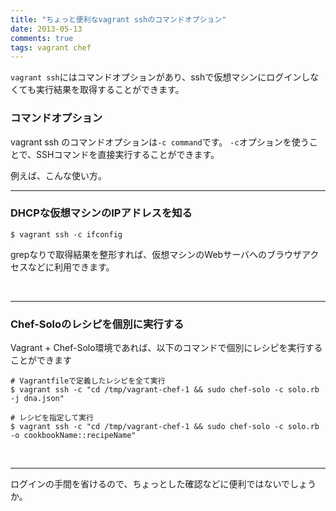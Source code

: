 ```yaml
---
title: "ちょっと便利なvagrant sshのコマンドオプション"
date: 2013-05-13
comments: true
tags: vagrant chef
---
```


`vagrant ssh`にはコマンドオプションがあり、sshで仮想マシンにログインしなくても実行結果を取得することができます。

### コマンドオプション

vagrant ssh のコマンドオプションは`-c command`です。
`-c`オプションを使うことで、SSHコマンドを直接実行することができます。

例えば、こんな使い方。
<br/><hr/>

### DHCPな仮想マシンのIPアドレスを知る

```console
$ vagrant ssh -c ifconfig
```

grepなりで取得結果を整形すれば、仮想マシンのWebサーバへのブラウザアクセスなどに利用できます。

<br/><hr/>

### Chef-Soloのレシピを個別に実行する

Vagrant + Chef-Solo環境であれば、以下のコマンドで個別にレシピを実行することができます

```console
# Vagrantfileで定義したレシピを全て実行
$ vagrant ssh -c "cd /tmp/vagrant-chef-1 && sudo chef-solo -c solo.rb -j dna.json"

# レシピを指定して実行
$ vagrant ssh -c "cd /tmp/vagrant-chef-1 && sudo chef-solo -c solo.rb -o cookbookName::recipeName"
```

<br/><hr/>
ログインの手間を省けるので、ちょっとした確認などに便利ではないでしょうか。
